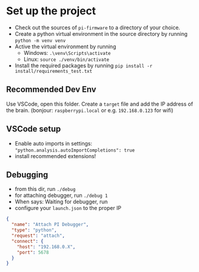 Set up the project
==================

- Check out the sources of `pi-firmware` to a directory of your choice.
- Create a python virtual environment in the source directory by running `python -m venv venv`
- Active the virtual environment by running
  - Windows: `.\venv\Scripts\activate`
  - Linux: `source ./venv/bin/activate`
- Install the required packages by running `pip install -r install/requirements_test.txt`

Recommended Dev Env
-------------------

Use VSCode, open this folder.
Create a `target` file and add the IP address of the brain. (bonjour: `raspberrypi.local` or e.g. `192.168.0.123` for wifi)

VSCode setup
------------

- Enable auto imports in settings: `"python.analysis.autoImportCompletions": true`
- install recommended extensions!

Debugging
---------

- from this dir, run `./debug`
- for attaching debugger, run `./debug 1`
- When says: Waiting for debugger, run 
- configure your `launch.json` to the proper IP

```json
{
  "name": "Attach PI Debugger",
  "type": "python",
  "request": "attach",
  "connect": {
    "host": "192.168.0.X",
    "port": 5678
  }
}
```